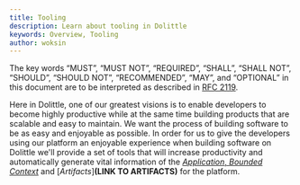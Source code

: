 ```yaml
---
title: Tooling
description: Learn about tooling in Dolittle
keywords: Overview, Tooling
author: woksin
---
```

The key words “MUST”, “MUST NOT”, “REQUIRED”, “SHALL”, “SHALL NOT”, “SHOULD”, “SHOULD NOT”,
“RECOMMENDED”, “MAY”, and “OPTIONAL” in this document are to be interpreted as described in
[RFC 2119](https://tools.ietf.org/html/rfc2119).

Here in Dolittle, one of our greatest visions is to enable developers to become highly productive while at the same time building products that are scalable and easy to maintain. We want the process of building software to be as easy and enjoyable as possible. In order for us to give the developers using our platform an enjoyable experience when building software on Dolittle we'll provide a set of tools that will increase productivity and automatically generate vital information of the [*Application*, *Bounded Context*](https://dolittle.io/overview/bounded_context/) and [*Artifacts*]**(LINK TO ARTIFACTS)** for the platform.